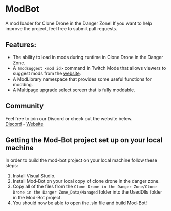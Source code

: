 ModBot
===
A mod loader for Clone Drone in the Danger Zone! If you want to help improve the project, feel free to submit pull requests.

## Features:
* The ability to load in mods during runtime in Clone Drone in the Danger Zone.
* A `!modsuggest <mod id>` command in Twitch Mode that allows viewers to suggest mods from the [website](https://modbot.org).
* A ModLibrary namespace that provides some useful functions for modding.
* A Multipage upgrade select screen that is fully moddable.

## Community
Feel free to join our Discord or check out the website below.<br/>
[Discord](https://discord.gg/Em4n6gB) - [Website](https://modbot.org)

## Getting the Mod-Bot project set up on your local machine
In order to build the mod-bot project on your local machine follow these steps:
1. Install Visual Studio.
2. Install Mod-Bot on your local copy of clone drone in the danger zone.
3. Copy all of the files from the `Clone Drone in the Danger Zone/Clone Drone in the Danger Zone_Data/Managed` folder into the UsedDlls folder in the Mod-Bot project.
3. You should now be able to open the .sln file and build Mod-Bot!
